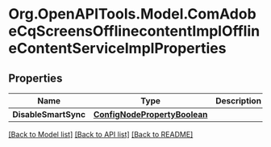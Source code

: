 # Org.OpenAPITools.Model.ComAdobeCqScreensOfflinecontentImplOfflineContentServiceImplProperties
## Properties

Name | Type | Description | Notes
------------ | ------------- | ------------- | -------------
**DisableSmartSync** | [**ConfigNodePropertyBoolean**](ConfigNodePropertyBoolean.md) |  | [optional] 

[[Back to Model list]](../README.md#documentation-for-models) [[Back to API list]](../README.md#documentation-for-api-endpoints) [[Back to README]](../README.md)

